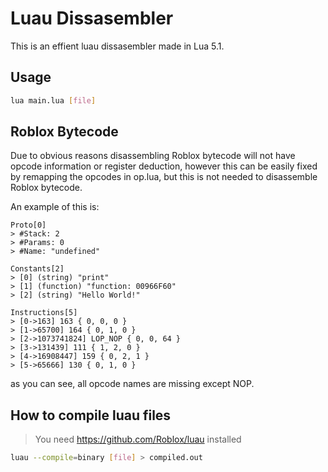# Luau Dissasembler
This is an effient luau dissasembler made in Lua 5.1.

## Usage
```bash
lua main.lua [file]
```

## Roblox Bytecode
Due to obvious reasons disassembling Roblox bytecode will not have opcode information or register deduction, however this can be easily fixed by remapping the opcodes in op.lua, but this is not needed to disassemble Roblox bytecode.

An example of this is:
```
Proto[0]
> #Stack: 2
> #Params: 0
> #Name: "undefined"

Constants[2]
> [0] (string) "print"
> [1] (function) "function: 00966F60"
> [2] (string) "Hello World!"

Instructions[5]
> [0->163] 163 { 0, 0, 0 }
> [1->65700] 164 { 0, 1, 0 }
> [2->1073741824] LOP_NOP { 0, 0, 64 }
> [3->131439] 111 { 1, 2, 0 }
> [4->16908447] 159 { 0, 2, 1 }
> [5->65666] 130 { 0, 1, 0 }
```
as you can see, all opcode names are missing except NOP.

## How to compile luau files
> You need https://github.com/Roblox/luau installed

```bash
luau --compile=binary [file] > compiled.out
```

